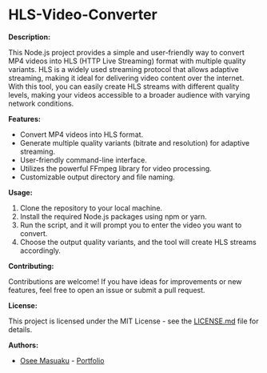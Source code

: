 # HLS-Video-Converter

**Description:**

This Node.js project provides a simple and user-friendly way to convert MP4 videos into HLS (HTTP Live Streaming) format with multiple quality variants. HLS is a widely used streaming protocol that allows adaptive streaming, making it ideal for delivering video content over the internet. With this tool, you can easily create HLS streams with different quality levels, making your videos accessible to a broader audience with varying network conditions.

**Features:**

- Convert MP4 videos into HLS format.
- Generate multiple quality variants (bitrate and resolution) for adaptive streaming.
- User-friendly command-line interface.
- Utilizes the powerful FFmpeg library for video processing.
- Customizable output directory and file naming.

**Usage:**

1. Clone the repository to your local machine.
2. Install the required Node.js packages using npm or yarn.
3. Run the script, and it will prompt you to enter the video you want to convert.
4. Choose the output quality variants, and the tool will create HLS streams accordingly.

**Contributing:**

Contributions are welcome! If you have ideas for improvements or new features, feel free to open an issue or submit a pull request.

**License:**

This project is licensed under the MIT License - see the [LICENSE.md](LICENSE.md) file for details.

**Authors:**

- [Osee Masuaku](https://github.com/oseeshogun) - [Portfolio](https://oseemasuaku.com)

